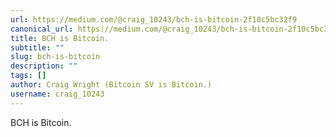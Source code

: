 ```yaml
---
url: https://medium.com/@craig_10243/bch-is-bitcoin-2f10c5bc32f9
canonical_url: https://medium.com/@craig_10243/bch-is-bitcoin-2f10c5bc32f9
title: BCH is Bitcoin.
subtitle: ""
slug: bch-is-bitcoin
description: ""
tags: []
author: Craig Wright (Bitcoin SV is Bitcoin.)
username: craig_10243
---
```


BCH is Bitcoin.


